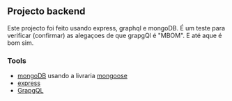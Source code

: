 ## Projecto backend

Este projecto foi feito usando express, graphql e mongoDB. É um teste para verificar (confirmar) as alegaçoes de que grapgQl é "MBOM". E até aque é bom sim.

### Tools

- [mongoDB](https://www.mongodb.com/) usando a livraria [mongoose](https://mongoosejs.com/)
- [express](https://expressjs.com/)
- [GrapgQL](https://graphql.org/)
